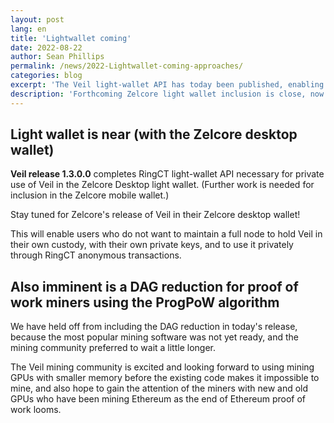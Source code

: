 ```yaml
---
layout: post
lang: en
title: 'Lightwallet coming'
date: 2022-08-22
author: Sean Phillips
permalink: /news/2022-Lightwallet-coming-approaches/
categories: blog
excerpt: 'The Veil light-wallet API has today been published, enabling Zelcore to include, with RingCT privacy, Veil in the Zelcore desktop wallet!'
description: 'Forthcoming Zelcore light wallet inclusion is close, now that the RingCT light-wallet API code has been completed and published.'
---
```


## Light wallet is near (with the Zelcore desktop wallet)

**Veil release 1.3.0.0** completes RingCT light-wallet API necessary for private use of Veil in the Zelcore Desktop light wallet. (Further work is needed for inclusion in the Zelcore mobile wallet.) 

Stay tuned for Zelcore's release of Veil in their Zelcore desktop wallet!

This will enable users who do not want to maintain a full node to hold Veil in their own custody, with their own private keys, and to use it privately through RingCT anonymous transactions.

## Also imminent is a DAG reduction for proof of work miners using the ProgPoW algorithm

We have held off from including the DAG reduction in today's release, because the most popular mining software was not yet ready, and the mining community preferred to wait a little longer.

The Veil mining community is excited and looking forward to using mining GPUs with smaller memory before the existing code makes it impossible to mine, and also hope to gain the attention of the miners with new and old GPUs who have been mining Ethereum as the end of Ethereum proof of work looms.